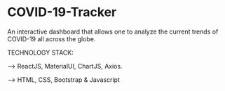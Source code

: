 # COVID-19-Tracker

An interactive dashboard that allows one to analyze the
current trends of COVID-19 all across the globe.

TECHNOLOGY STACK:

--> ReactJS, MaterialUI, ChartJS, Axios.

--> HTML, CSS, Bootstrap & Javascript
